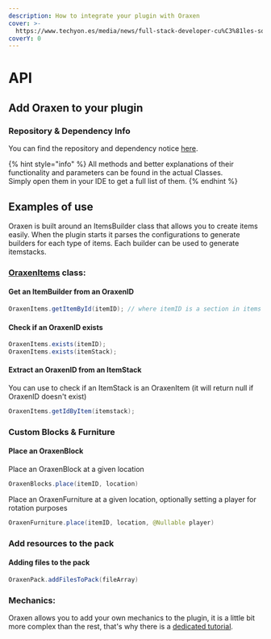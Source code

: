 ```yaml
---
description: How to integrate your plugin with Oraxen
cover: >-
  https://www.techyon.es/media/news/full-stack-developer-cu%C3%81les-son-las-principales-competencias_1637600851_21.jpg
coverY: 0
---
```


# API

## Add Oraxen to your plugin

### Repository & Dependency Info
You can find the repository and dependency notice [here](https://github.com/oraxen/oraxen#api).

{% hint style="info" %}
All methods and better explanations of their functionality and parameters can be found in the actual Classes.\
Simply open them in your IDE to get a full list of them.
{% endhint %}

## Examples of use

Oraxen is built around an ItemsBuilder class that allows you to create items easily. When the plugin starts it parses the configurations to generate builders for each type of items. Each builder can be used to generate itemstacks.

### [OraxenItems](https://github.com/Th0rgal/Oraxen/blob/master/src/main/java/io/th0rgal/oraxen/items/OraxenItems.java) class:&#x20;

#### Get an ItemBuilder from an OraxenID

```java
OraxenItems.getItemById(itemID); // where itemID is a section in items configurations
```

#### Check if an OraxenID exists

```java
OraxenItems.exists(itemID);
OraxenItems.exists(itemStack);
```

#### Extract an OraxenID from an ItemStack

You can use to check if an ItemStack is an OraxenItem (it will return null if OraxenID doesn't exist)

```java
OraxenItems.getIdByItem(itemstack);
```

### Custom Blocks & Furniture

#### Place an OraxenBlock

Place an OraxenBlock at a given location
```java
OraxenBlocks.place(itemID, location)
```

Place an OraxenFurniture at a given location, optionally setting a player for rotation purposes
```java
OraxenFurniture.place(itemID, location, @Nullable player)
```



### Add resources to the pack

#### Adding files to the pack

```java
OraxenPack.addFilesToPack(fileArray)
```

### Mechanics:

Oraxen allows you to add your own mechanics to the plugin, it is a little bit more complex than the rest, that's why there is a [dedicated tutorial](mechanics.md#how-does-the-mechanic-system-work).
